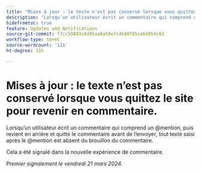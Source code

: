 ```yaml
---
title: "Mises à jour : le texte n’est pas conservé lorsque vous quittez le site pour revenir en commentaire."
description: "Lorsqu’un utilisateur écrit un commentaire qui comprend un @mention, puis qu’il revient et quitte le commentaire avant de l’envoyer, tout texte saisi après le @mention est absent du brouillon du commentaire."
hidefromtoc: true
feature: Updates and Notifications
source-git-commit: f7cc59883c8d45aa8a59e7c4b48f85ce64054c82
workflow-type: tm+mt
source-wordcount: '111'
ht-degree: 11%

---
```



# Mises à jour : le texte n’est pas conservé lorsque vous quittez le site pour revenir en commentaire.

Lorsqu’un utilisateur écrit un commentaire qui comprend un @mention, puis revient en arrière et quitte le commentaire avant de l’envoyer, tout texte saisi après le @mention est absent du brouillon du commentaire.

Cela a été signalé dans la nouvelle expérience de commentaire.

_Premier signalement le vendredi 21 mars 2024._
